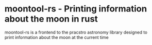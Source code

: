 # moontool-rs - Printing information about the moon in rust

moontool-rs is a frontend to the pracstro astronomy library designed to print information about the moon at the current time
